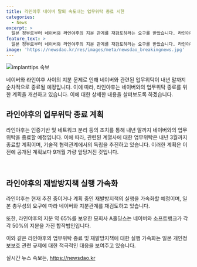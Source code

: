 ```yaml
---
title: 라인야후 네이버 탈퇴 속도내는 업무위탁 종료 시한
categories:
  - News
excerpt: >
  일본 정부로부터 네이버와 라인야후의 지분 관계를 재검토하라는 요구를 받았습니다. 라인야후는 28일 일본 개인정보보호위원회에 제출한 보고서에서 내년 말까지 네이버와의 업무위탁을 종료할 것이며, 다른 네이버 계열사에 대한 위탁은 내년 3월까지 종료할 계획이라 밝혔습니다. 이로써 네이버와의 관련 업무가 순차적으로 종료될 전망이며, 이에 대한 구체적인 시한을 명시하여 일본 정부의 요구에 응답하고 있습니다.
feature_text: >
  일본 정부로부터 네이버와 라인야후의 지분 관계를 재검토하라는 요구를 받았습니다. 라인야후는 28일 일본 개인정보보호위원회에 제출한 보고서에서 내년 말까지 네이버와의 업무위탁을 종료할 것이며, 다른 네이버 계열사에 대한 위탁은 내년 3월까지 종료할 계획이라 밝혔습니다. 이로써 네이버와의 관련 업무가 순차적으로 종료될 전망이며, 이에 대한 구체적인 시한을 명시하여 일본 정부의 요구에 응답하고 있습니다.
image: 'https://newsdao.kr/res/images/meta/newsdao_breakingnews.jpg'
---
```


<p><img src="https://newsdao.kr/res/images/meta/newsdao_breakingnews.jpg" alt="implanttips 속보" /></p>

<p>네이버와 라인야후 사이의 지분 문제로 인해 네이버와 관련된 업무위탁이 내년 말까지 순차적으로 종료될 예정입니다. 이에 따라, 라인야후는 네이버와의 업무위탁 종료를 위한 계획을 개선하고 있습니다. 이에 대한 상세한 내용을 살펴보도록 하겠습니다. </p>

<h2 data-ke-size="size26">라인야후의 업무위탁 종료 계획</h2>

<p>라인야후는 인증기반 및 네트워크 분리 등의 조치를 통해 내년 말까지 네이버와의 업무위탁을 종료할 예정입니다. 이에 따라, 관련된 계열사에 대한 업무위탁은 내년 3월까지 종료할 계획이며, 기술적 협력관계에서의 독립을 추진하고 있습니다. 이러한 계획은 이전에 공개된 계획보다 9개월 가량 앞당겨진 것입니다.</p>

<p data-ke-size="size16">&nbsp;</p>

<h2 data-ke-size="size26">라인야후의 재발방지책 실행 가속화</h2>

<p>라인야후는 현재 추진 중이거나 계획 중인 재발방지책의 실행을 가속화할 예정이며, 일본 총무성의 요구에 따라 네이버와 지분관계를 재검토하고 있습니다. </p>

<p>또한, 라인야후의 지분 약 65%를 보유한 모회사 A홀딩스는 네이버와 소프트뱅크가 각각 50%의 지분을 가진 합작법인입니다.</p>

<p>이와 같은 라인야후의 업무위탁 종료 및 재발방지책에 대한 실행 가속화는 일본 개인정보보호 관련 규제에 대한 적극적인 대응을 보여주고 있습니다.</p>
실시간 뉴스 속보는, <a href="https://newsdao.kr" rel="dofollow">https://newsdao.kr</a>


